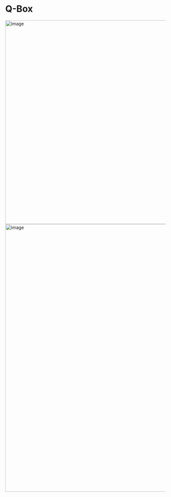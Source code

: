 # Q-Box
<img width="639" alt="image" src="https://github.com/q-box-team/.github/assets/55674648/e14ce224-b142-4d1c-9fa0-4c8555f0c63b">
<img width="839" alt="image" src="https://github.com/q-box-team/.github/assets/55674648/6605edef-79f7-48f1-8692-b943eb4c675f">
